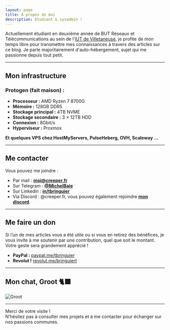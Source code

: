 ```yaml
---
layout: page
title: À propos de moi
description: Étudiant & sysadmin !
---
```


Actuellement étudiant en deuxième année de BUT Réseaux et Télécommunications au sein de l'[IUT de Villetaneuse](https://iutv.univ-paris13.fr/), je profite de mon temps libre pour transmettre mes connaissances à travers des articles sur ce blog. Je parle majoritairement d'auto-hébergement, sujet qui me passionne depuis tout petit.

---

## Mon infrastructure

### Protogen (fait maison) :

- **Processeur :** AMD Ryzen 7 8700G
- **Mémoire :** 128GB DDR5
- **Stockage principal :** 4TB NVME
- **Stockage secondaire :** 3 × 12TB HDD
- **Connexion :** 8Gbit/s
- **Hyperviseur :** Proxmox

**Et quelques VPS chez HostMyServers, PulseHeberg, OVH, Scaleway ...**

---
## Me contacter

Vous pouvez me joindre : 

* Par mail : [**moi@creeper.fr**](mailto:moi@creeper.fr)
* Sur Telegram : [**@MichelBaie**](https://t.me/MichelBaie)
* Sur Linkedin : [**in/tbringuier**](https://www.linkedin.com/in/tbringuier)
* Via Discord : @creeper.fr, vous pouvez également rejoindre [**mon discord**](https://discord.gg/34tTSGRRyb).

---

## Me faire un don

Si l’un de mes articles vous a été utile ou si vous en retirez des bénéfices, je vous invite à me soutenir par une contribution, quel que soit le montant. Votre geste sera grandement apprécié !

- **PayPal :** [paypal.me/tbringuier](https://paypal.me/tbringuier)
- **Revolut !** [revolut.me/bringuiert](https://revolut.me/bringuiert)
---

## Mon chat, Groot 🐈‍⬛

![Groot](https://forevercdn.creeper.fr/img/groot.avif)

---

Merci de votre visite !  
N’hésitez pas à consulter mes projets et à me contacter pour échanger sur nos passions communes.
